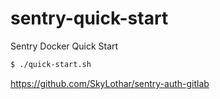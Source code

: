 # sentry-quick-start
Sentry Docker Quick Start

```bash
$ ./quick-start.sh
```

https://github.com/SkyLothar/sentry-auth-gitlab
